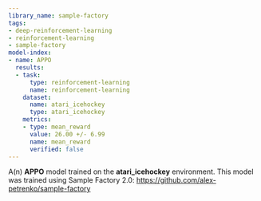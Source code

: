 ```yaml
---
library_name: sample-factory
tags:
- deep-reinforcement-learning
- reinforcement-learning
- sample-factory
model-index:
- name: APPO
  results:
  - task:
      type: reinforcement-learning
      name: reinforcement-learning
    dataset:
      name: atari_icehockey
      type: atari_icehockey
    metrics:
    - type: mean_reward
      value: 26.00 +/- 6.99
      name: mean_reward
      verified: false
---
```


A(n) **APPO** model trained on the **atari_icehockey** environment.
This model was trained using Sample Factory 2.0: https://github.com/alex-petrenko/sample-factory
    